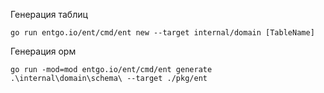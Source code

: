 Генерация таблиц
```shell
go run entgo.io/ent/cmd/ent new --target internal/domain [TableName]
```

Генерация орм
```shell
go run -mod=mod entgo.io/ent/cmd/ent generate .\internal\domain\schema\ --target ./pkg/ent
```